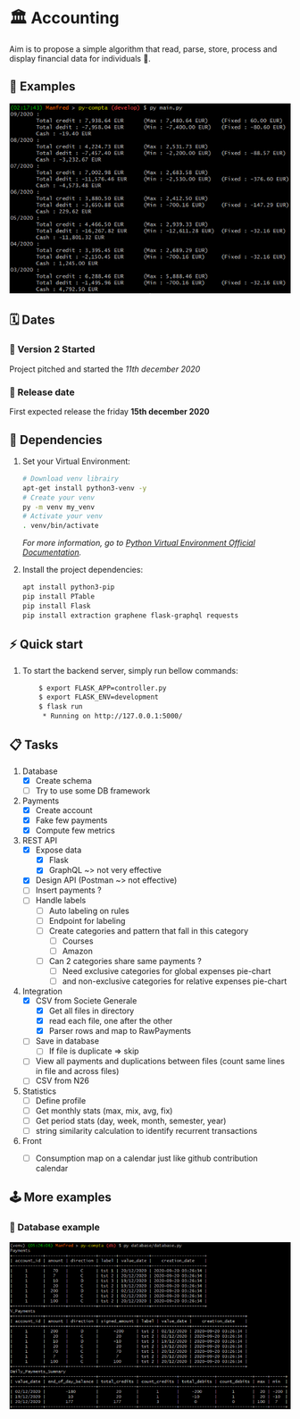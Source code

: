 # :classical_building: Accounting 

Aim is to propose a simple algorithm that read, parse, store, process and display financial data for individuals :money_with_wings:.

## :tada: Examples

![running main script](img/main.PNG)

## :spiral_calendar: Dates

### :rocket: Version 2 Started 
Project pitched and started the _11th december 2020_

### :dart: Release date 
First expected release the friday **15th december 2020** 


## :electric_plug: Dependencies
1. Set your Virtual Environment:

    ``` bash
    # Download venv librairy
    apt-get install python3-venv -y
    # Create your venv
    py -m venv my_venv
    # Activate your venv
    . venv/bin/activate
    ```
    
    _For more information, go to [Python Virtual Environment Official Documentation](https://docs.python.org/3/library/venv.html)._

1. Install the project dependencies:

    ``` bash
    apt install python3-pip
    pip install PTable
    pip install Flask
    pip install extraction graphene flask-graphql requests
    ```

## :zap: Quick start

1. To start the backend server, simply run bellow commands:

	``` bash
		$ export FLASK_APP=controller.py
		$ export FLASK_ENV=development
		$ flask run
		 * Running on http://127.0.0.1:5000/
	```

## :clipboard: Tasks

1. Database
	- [x] Create schema
	- [ ] Try to use some DB framework
	
1. Payments
	- [x] Create account
	- [x] Fake few payments
	- [x] Compute few metrics
	  
1. REST API
	- [x] Expose data 
		- [x] Flask
		- [x] GraphQL ~> not very effective
	- [x] Design API (Postman ~> not effective)
	- [ ] Insert payments ?
	- [ ] Handle labels
		- [ ] Auto labeling on rules
		- [ ] Endpoint for labeling
		- [ ] Create categories and pattern that fall in this category
			- [ ] Courses
			- [ ] Amazon
		- [ ] Can 2 categories share same payments ?
			- [ ] Need exclusive categories for global expenses pie-chart
			- [ ] and non-exclusive categories for relative expenses pie-chart
	
1. Integration
	- [x] CSV from Societe Generale
	  - [x] Get all files in directory
	  - [x] read each file, one after the other
	  - [x] Parser rows and map to RawPayments
	- [ ] Save in database
		- [ ] If file is duplicate => skip
	- [ ] View all payments and duplications between files (count same lines in file and across files)
	- [ ] CSV from N26

1. Statistics
	- [ ] Define profile
	- [ ] Get monthly stats (max, mix, avg, fix)
	- [ ] Get period stats (day, week, month, semester, year)
	- [ ] string similarity calculation to identify recurrent transactions 
	  
1. Front
	- [ ] Consumption map on a calendar just like github contribution calendar


## :joystick: More examples

### :floppy_disk: Database example 

![Database example](img/database_example.png)